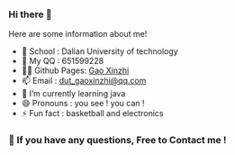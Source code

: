 ### Hi there 👋

<!--
**GaoXinzhi/GaoXinzhi** is a ✨ _special_ ✨ repository because its `README.md` (this file) appears on your GitHub profile.

Here are some ideas to get you started:

- 🔭 I’m currently working on ...
- 🌱 I’m currently learning ...
- 👯 I’m looking to collaborate on ...
- 🤔 I’m looking for help with ...
- 💬 Ask me about ...
- 📫 How to reach me: ...
- 😄 Pronouns: ...
- ⚡ Fun fact: ...
-->

Here are some information about me!

- 🏫  School : Dalian University of technology
- 🐧  My QQ : 651599228
- 🙆‍♂️  Github Pages: [Gao Xinzhi](https://gaoxinzhi.github.io)
- 📫  Email : dut_gaoxinzhi@qq.com
- 🌱  I’m currently learning java
- 😄  Pronouns : you see ! you can !
- ⚡  Fun fact : basketball and electronics

### 💬  If you have any questions, Free to Contact me !




